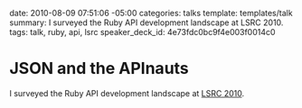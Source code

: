 date: 2010-08-09 07:51:06 -05:00
categories: talks
template: templates/talk
summary: I surveyed the Ruby API development landscape at LSRC 2010.
tags: talk, ruby, api, lsrc
speaker_deck_id: 4e73fdc0bc9f4e003f0014c0

# JSON and the APInauts

I surveyed the Ruby API development landscape at [LSRC 2010](http://lonestarrubyconf.com).

